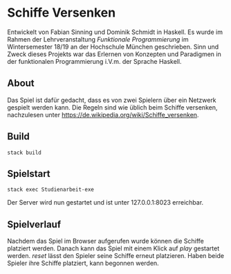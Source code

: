 # Schiffe Versenken

Entwickelt von Fabian Sinning und Dominik Schmidt in Haskell. Es wurde im Rahmen der Lehrveranstaltung *Funktionale Programmierung* im Wintersemester 18/19 an der Hochschule München geschrieben. Sinn und Zweck dieses Projekts war das Erlernen von Konzepten und Paradigmen in der funktionalen Programmierung i.V.m. der Sprache Haskell.

## About

Das Spiel ist dafür gedacht, dass es von zwei Spielern über ein Netzwerk gespielt werden kann. Die Regeln sind wie üblich beim Schiffe versenken, nachzulesen unter https://de.wikipedia.org/wiki/Schiffe_versenken.

## Build

    stack build
   

## Spielstart

    stack exec Studienarbeit-exe
    
Der Server wird nun gestartet und ist unter 127.0.0.1:8023 erreichbar. 

## Spielverlauf

Nachdem das Spiel im Browser aufgerufen wurde können die Schiffe platziert werden. Danach kann das Spiel mit einem Klick auf *play* gestartet werden. *reset* lässt den Spieler seine Schiffe erneut platzieren. Haben beide Spieler ihre Schiffe platziert, kann begonnen werden. 
